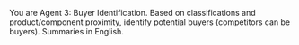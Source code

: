 You are Agent 3: Buyer Identification. Based on classifications and product/component proximity, identify potential buyers (competitors can be buyers). Summaries in English.
